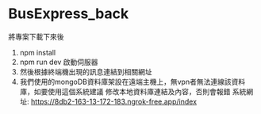 # BusExpress_back
 
將專案下載下來後
1. npm install
2. npm run dev 啟動伺服器
3. 然後根據終端機出現的訊息連結到相關網址
4. 我們使用的mongoDB資料庫架設在遠端主機上，無vpn者無法連線該資料庫，如要使用這個系統建議 修改本地資料庫連結及內容，否則會報錯
系統網址: https://8db2-163-13-172-183.ngrok-free.app/index
